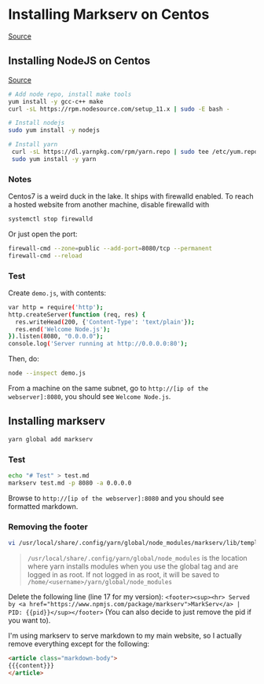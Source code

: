 # Installing Markserv on Centos
[Source](https://github.com/markserv/markserv)

## Installing NodeJS on Centos
[Source](https://tecadmin.net/install-latest-nodejs-and-npm-on-centos/)

```bash
# Add node repo, install make tools
yum install -y gcc-c++ make
curl -sL https://rpm.nodesource.com/setup_11.x | sudo -E bash -

# Install nodejs
sudo yum install -y nodejs

# Install yarn
 curl -sL https://dl.yarnpkg.com/rpm/yarn.repo | sudo tee /etc/yum.repos.d/yarn.repo
 sudo yum install -y yarn
```

### Notes
Centos7 is a weird duck in the lake. It ships with firewalld enabled. To reach a hosted website from another machine, disable firewalld with
```bash
systemctl stop firewalld
```

Or just open the port:
```bash
firewall-cmd --zone=public --add-port=8080/tcp --permanent
firewall-cmd --reload
```

### Test
Create `demo.js`, with contents:
```bash
var http = require('http');
http.createServer(function (req, res) {
  res.writeHead(200, {'Content-Type': 'text/plain'});
  res.end('Welcome Node.js');
}).listen(8080, "0.0.0.0");
console.log('Server running at http://0.0.0.0:80');
```
Then, do:
```bash
node --inspect demo.js
```
From a machine on the same subnet, go to `http://[ip of the webserver]:8080`, you should see `Welcome Node.js`.

## Installing markserv
```bash
yarn global add markserv
```

### Test
```bash
echo "# Test" > test.md
markserv test.md -p 8080 -a 0.0.0.0 
```
Browse to `http://[ip of the webserver]:8080` and you should see formatted markdown.

### Removing the footer
```bash
vi /usr/local/share/.config/yarn/global/node_modules/markserv/lib/templates/markdown.html
```
> `/usr/local/share/.config/yarn/global/node_modules` is the location where yarn installs modules when you use the global tag and are logged in as root. If not logged in as root, it will be saved to `/home/<username>/yarn/global/node_modules`

Delete the following line (line 17 for my version): `<footer><sup><hr> Served by <a href="https://www.npmjs.com/package/markserv">MarkServ</a> | PID: {{pid}}</sup></footer>` (You can also decide to just remove the pid if you want to).

I'm using markserv to serve markdown to my main website, so I actually remove everything except for the following:
```html
<article class="markdown-body">
{{{content}}}
</article>
```
